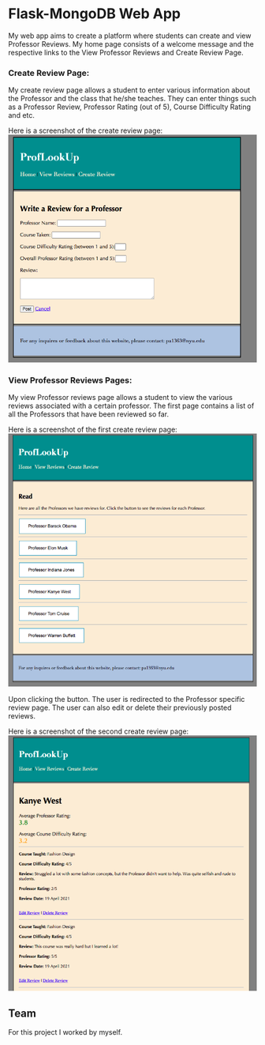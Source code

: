 # Flask-MongoDB Web App

My web app aims to create a platform where students can create and view Professor Reviews. My home page consists of a welcome message and the respective links to the View Professor Reviews and Create Review Page.

### Create Review Page:
My create review page allows a student to enter various information about the Professor and the class that he/she teaches. They can enter things such as a Professor Review, Professor Rating (out of 5), Course Difficulty Rating and etc. 

Here is a screenshot of the create review page:
![image1](images/create_review.png)

### View Professor Reviews Pages:
My view Professor reviews page allows a student to view the various reviews associated with a certain professor. The first page contains a list of all the Professors that have been reviewed so far.

Here is a screenshot of the first create review page:
![image2](images/page1.png)

Upon clicking the button. The user is redirected to the Professor specific review page. The user can also edit or delete their previously posted reviews.

Here is a screenshot of the second create review page:
![image3](images/page2.png)

## Team 
For this project I worked by myself.